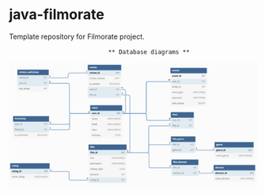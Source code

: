 # java-filmorate
Template repository for Filmorate project.

                                ** Database diagrams **

![схемы базы данных](https://github.com/marussiakuz/java-filmorate/blob/main/DATABASE%20schemas.png)
